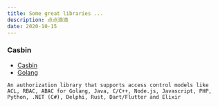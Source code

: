 ```yaml
---
title: Some great libraries ...
description: 点点滴滴
date: 2020-10-15
---
```


### Casbin

* [Casbin](https://casbin.org)
* [Golang](https://github.com/casbin/casbin)

```
An authorization library that supports access control models like
ACL, RBAC, ABAC for Golang, Java, C/C++, Node.js, Javascript, PHP,
Python, .NET (C#), Delphi, Rust, Dart/Flutter and Elixir
```
